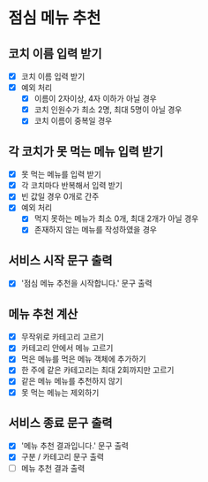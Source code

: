 # 점심 메뉴 추천

## 코치 이름 입력 받기

- [x] 코치 이름 입력 받기
- [x] 예외 처리
  - [x] 이름이 2자이상, 4자 이하가 아닐 경우
  - [x] 코치 인원수가 최소 2명, 최대 5명이 아닐 경우
  - [x] 코치 이름이 중복일 경우

## 각 코치가 못 먹는 메뉴 입력 받기

- [x] 못 먹는 메뉴를 입력 받기
- [x] 각 코치마다 반복해서 입력 받기
- [x] 빈 값일 경우 0개로 간주
- [x] 예외 처리
  - [x] 먹지 못하는 메뉴가 최소 0개, 최대 2개가 아닐 경우
  - [x] 존재하지 않는 메뉴를 작성하였을 경우

## 서비스 시작 문구 출력

- [x] '점심 메뉴 추천을 시작합니다.' 문구 출력

## 메뉴 추천 계산

- [x] 무작위로 카테고리 고르기
- [x] 카테고리 안에서 메뉴 고르기
- [x] 먹은 메뉴를 먹은 메뉴 객체에 추가하기
- [x] 한 주에 같은 카테고리는 최대 2회까지만 고르기
- [x] 같은 메뉴 메뉴를 추천하지 않기
- [x] 못 먹는 메뉴는 제외하기

## 서비스 종료 문구 출력

- [x] '메뉴 추천 결과입니다.' 문구 출력
- [x] 구분 / 카테고리 문구 출력
- [ ] 메뉴 추천 결과 출력

